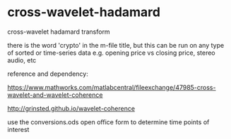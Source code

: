 # cross-wavelet-hadamard
cross-wavelet hadamard transform

there is the word 'crypto' in the m-file title, but this can be run on any type of sorted or time-series data e.g. opening price vs closing price, stereo audio, etc

reference and dependency:

https://www.mathworks.com/matlabcentral/fileexchange/47985-cross-wavelet-and-wavelet-coherence

http://grinsted.github.io/wavelet-coherence

use the conversions.ods open office form to determine time points of interest
